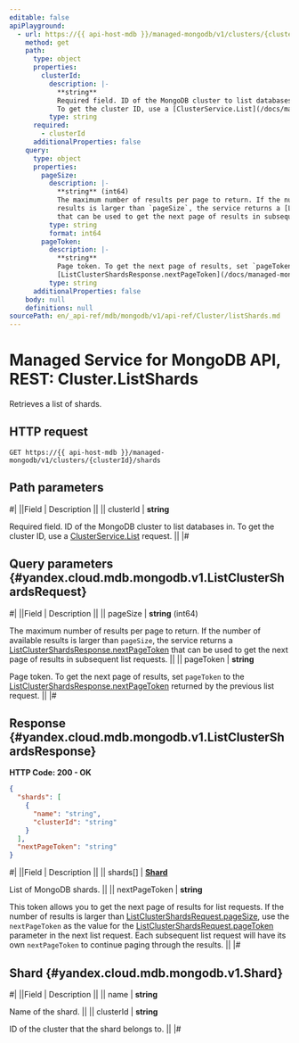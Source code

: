 ```yaml
---
editable: false
apiPlayground:
  - url: https://{{ api-host-mdb }}/managed-mongodb/v1/clusters/{clusterId}/shards
    method: get
    path:
      type: object
      properties:
        clusterId:
          description: |-
            **string**
            Required field. ID of the MongoDB cluster to list databases in.
            To get the cluster ID, use a [ClusterService.List](/docs/managed-mongodb/api-ref/Cluster/list#List) request.
          type: string
      required:
        - clusterId
      additionalProperties: false
    query:
      type: object
      properties:
        pageSize:
          description: |-
            **string** (int64)
            The maximum number of results per page to return. If the number of available
            results is larger than `pageSize`, the service returns a [ListClusterShardsResponse.nextPageToken](/docs/managed-mongodb/api-ref/Cluster/listShards#yandex.cloud.mdb.mongodb.v1.ListClusterShardsResponse)
            that can be used to get the next page of results in subsequent list requests.
          type: string
          format: int64
        pageToken:
          description: |-
            **string**
            Page token. To get the next page of results, set `pageToken` to the
            [ListClusterShardsResponse.nextPageToken](/docs/managed-mongodb/api-ref/Cluster/listShards#yandex.cloud.mdb.mongodb.v1.ListClusterShardsResponse) returned by the previous list request.
          type: string
      additionalProperties: false
    body: null
    definitions: null
sourcePath: en/_api-ref/mdb/mongodb/v1/api-ref/Cluster/listShards.md
---
```


# Managed Service for MongoDB API, REST: Cluster.ListShards

Retrieves a list of shards.

## HTTP request

```
GET https://{{ api-host-mdb }}/managed-mongodb/v1/clusters/{clusterId}/shards
```

## Path parameters

#|
||Field | Description ||
|| clusterId | **string**

Required field. ID of the MongoDB cluster to list databases in.
To get the cluster ID, use a [ClusterService.List](/docs/managed-mongodb/api-ref/Cluster/list#List) request. ||
|#

## Query parameters {#yandex.cloud.mdb.mongodb.v1.ListClusterShardsRequest}

#|
||Field | Description ||
|| pageSize | **string** (int64)

The maximum number of results per page to return. If the number of available
results is larger than `pageSize`, the service returns a [ListClusterShardsResponse.nextPageToken](#yandex.cloud.mdb.mongodb.v1.ListClusterShardsResponse)
that can be used to get the next page of results in subsequent list requests. ||
|| pageToken | **string**

Page token. To get the next page of results, set `pageToken` to the
[ListClusterShardsResponse.nextPageToken](#yandex.cloud.mdb.mongodb.v1.ListClusterShardsResponse) returned by the previous list request. ||
|#

## Response {#yandex.cloud.mdb.mongodb.v1.ListClusterShardsResponse}

**HTTP Code: 200 - OK**

```json
{
  "shards": [
    {
      "name": "string",
      "clusterId": "string"
    }
  ],
  "nextPageToken": "string"
}
```

#|
||Field | Description ||
|| shards[] | **[Shard](#yandex.cloud.mdb.mongodb.v1.Shard)**

List of MongoDB shards. ||
|| nextPageToken | **string**

This token allows you to get the next page of results for list requests. If the number of results
is larger than [ListClusterShardsRequest.pageSize](#yandex.cloud.mdb.mongodb.v1.ListClusterShardsRequest), use the `nextPageToken` as the value
for the [ListClusterShardsRequest.pageToken](#yandex.cloud.mdb.mongodb.v1.ListClusterShardsRequest) parameter in the next list request. Each subsequent
list request will have its own `nextPageToken` to continue paging through the results. ||
|#

## Shard {#yandex.cloud.mdb.mongodb.v1.Shard}

#|
||Field | Description ||
|| name | **string**

Name of the shard. ||
|| clusterId | **string**

ID of the cluster that the shard belongs to. ||
|#